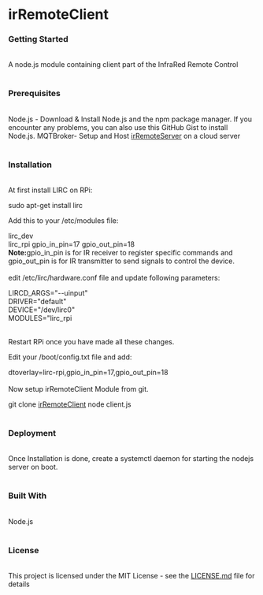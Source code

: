 # irRemoteClient


<h3>Getting Started</h3><br>
A node.js module containing client  part of the InfraRed Remote Control
<br>
<br>
<h3>Prerequisites</h3><br>
Node.js - Download & Install Node.js and the npm package manager. If you encounter any problems, you can also use this GitHub Gist to install Node.js.
MQTBroker- Setup and Host <a href="https://github.com/iotwale/irRemoteServer">irRemoteServer</a> on a cloud server 
<br>
<br>
<h3>Installation</h3><br>
At first install LIRC on RPi:<br>

sudo apt-get install lirc<br>

Add this to your /etc/modules file:<br>

lirc_dev<br>
lirc_rpi gpio_in_pin=17 gpio_out_pin=18<br>
<b>Note:</b>gpio_in_pin is for IR receiver to register specific commands and gpio_out_pin is for IR transmitter to send signals to control the device.
<br><br>
edit /etc/lirc/hardware.conf file and update following parameters:
<br>

LIRCD_ARGS="--uinput"<br>
DRIVER="default"<br>
DEVICE="/dev/lirc0"<br>
MODULES="lirc_rpi<br>
<br>

Restart RPi once you have made all these changes.
<br>

Edit your /boot/config.txt file and add:
<br>

dtoverlay=lirc-rpi,gpio_in_pin=17,gpio_out_pin=18
<br><br>
Now setup irRemoteClient Module from git.

git clone <a href="https://github.com/iotwale/irRemoteClient">irRemoteClient</a>
node client.js
<br>
<br>
<h3>Deployment</h3><br>
Once Installation is done, create a systemctl daemon for starting the nodejs server on boot.
<br><br>
<h3>Built With</h3><br>
Node.js
<br><br>
<h3>License</h3><br>
This project is licensed under the MIT License - see the <a href="https://github.com/iotwale/irRemoteClient/blob/master/LICENSE.md">LICENSE.md</a> file for details


